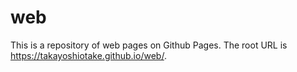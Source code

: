 # web

This is a repository of web pages on Github Pages. The root URL is https://takayoshiotake.github.io/web/.
